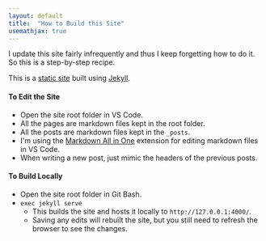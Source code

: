```yaml
---
layout: default
title:  "How to Build this Site"
usemathjax: true
---
```


I update this site fairly infrequently and thus I keep forgetting how to do it. So this is a step-by-step recipe.

This is a [static site](https://en.wikipedia.org/wiki/Static_web_page) built using [Jekyll](https://jekyllrb.com/).

#### To Edit the Site

- Open the site root folder in VS Code. 
- All the pages are markdown files kept in the root folder.
- All the posts are markdown files kept in the ``_posts``. 
- I'm using the [Markdown All in One](https://marketplace.visualstudio.com/items?itemName=yzhang.markdown-all-in-one) extension for editing markdown files in VS Code.
- When writing a new post, just mimic the headers of the previous posts.

#### To Build Locally

- Open the site root folder in Git Bash.
- ``exec jekyll serve``
  - This builds the site and hosts it locally to ``http://127.0.0.1:4000/``.
  - Saving any edits will rebuilt the site, but you still need to refresh the browser to see the changes.
